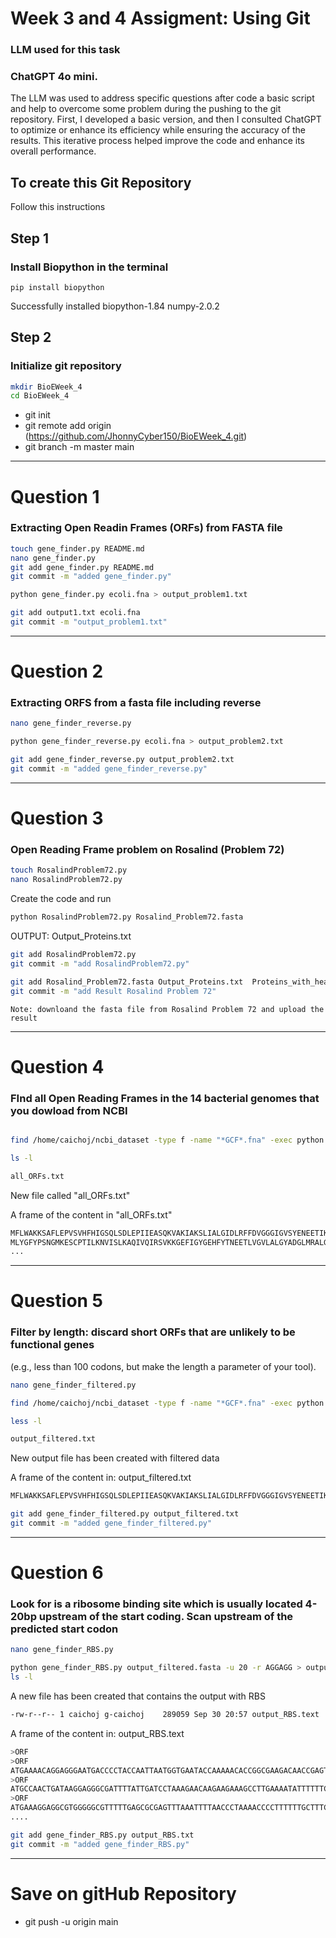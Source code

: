 # Week 3 and 4 Assigment: **Using Git**

### LLM used for this task
### ChatGPT 4o mini.
The LLM was used to address specific questions after code a basic script and help to overcome some problem during the pushing to the git repository. First, I developed a basic version, and then I consulted ChatGPT to optimize or enhance its efficiency while ensuring the accuracy of the results. This iterative process helped improve the code and enhance its overall performance. 

## To create this Git Repository

Follow this instructions 

## Step 1
### Install Biopython in the terminal

`pip install biopython`

Successfully installed biopython-1.84 numpy-2.0.2


## Step 2
### Initialize git repository 

```bash
mkdir BioEWeek_4
cd BioEWeek_4
```

+ git init
+ git remote add origin (https://github.com/JhonnyCyber150/BioEWeek_4.git)
+ git branch -m master main

--- 
# Question 1

### Extracting Open Readin Frames (ORFs) from FASTA file 

```bash
touch gene_finder.py README.md
nano gene_finder.py
git add gene_finder.py README.md
git commit -m "added gene_finder.py"
```
```bash
python gene_finder.py ecoli.fna > output_problem1.txt

```
```bash
git add output1.txt ecoli.fna
git commit -m "output_problem1.txt"
```
--- 
# Question 2
### Extracting ORFS from a fasta file including reverse 

```bash
nano gene_finder_reverse.py
```
```bash
python gene_finder_reverse.py ecoli.fna > output_problem2.txt
```

```bash
git add gene_finder_reverse.py output_problem2.txt 
git commit -m "added gene_finder_reverse.py"
```
---- 
# Question 3

### Open Reading Frame problem on Rosalind (Problem 72)

```bash
touch RosalindProblem72.py
nano RosalindProblem72.py
````
Create the code and run

```bash
python RosalindProblem72.py Rosalind_Problem72.fasta
```
OUTPUT:
Output_Proteins.txt

```bash
git add RosalindProblem72.py
git commit -m "add RosalindProblem72.py"
```

```bash
git add Rosalind_Problem72.fasta Output_Proteins.txt  Proteins_with_headers.txt
git commit -m "add Result Rosalind Problem 72"
```

    Note: downloand the fasta file from Rosalind Problem 72 and upload the result 

--- 
# Question 4
### FInd all Open Reading Frames in the 14 bacterial genomes that you dowload from NCBI

```bash

find /home/caichoj/ncbi_dataset -type f -name "*GCF*.fna" -exec python gene_finder_reverse_trans3.py {} all_ORFs.txt \;
```

``` bash
ls -l

all_ORFs.txt
```
New file called "all_ORFs.txt"

A frame of the content in "all_ORFs.txt"
```bash
MFLWAKKSAFLEPVSVHFHIGSQLSDLEPIIEASQKVAKIAKSLIALGIDLRFFDVGGGIGVSYENEETIKLYDYAQGILNSLQGLDLTIICEPGRSIVAESGELITQVLYEKKAQNKRFVVVDAGMNDFLRPSLYHAKHAIRVITPSKGREISPCDVVGPVCESSD 
MLYGFYPSNGMKESCPTILKNVISLKAQIVQIRSVKKGEFIGYGEHFYTNEETLVGVLALGYADGLMRALGNRIQVAINNQLAPLIGKVCMDQCFVKLNNIQAKEGDEVILFGDKSAKANDASEIXALLNTIAYETISTLSKRLERVYI
...
```
--- 
# Question 5
### Filter by length: discard short ORFs that are unlikely to be functional genes
(e.g., less than 100 codons, but make the length a parameter of your tool).

```bash
nano gene_finder_filtered.py
```

```bash
find /home/caichoj/ncbi_dataset -type f -name "*GCF*.fna" -exec python gene_finder_filtered.py {} output_filtered.txt -l 100 \;

less -l

output_filtered.txt
```


New output file has been created with filtered data

A frame of the content in: output_filtered.txt
```bash
MFLWAKKSAFLEPVSVHFHIGSQLSDLEPIIEASQKVAKIAKSLIALGIDLRFFDVGGGIGVSYENEETIKLYDYAQGILNSLQGLDLTIICEPGRSIVAESGELITQVLYEKKAQNKRFVVVDAGMNDFLRPSLYHAKHAIRVITPSKGREISPCDVVGPVCESSD>MLYGFYPSNGMKESCPTILKNVISLKAQIVQIRSVKKGEFIGYGEHFYTNEETLVGVLALGYADGLMRALGNRIQVAINNQLAPLIGKVCMDQCFVKLNNIQAKEGDEVILFGDKSAKANDASEIXALLNTIAYETISTLSKRLERVYI
```

```bash
git add gene_finder_filtered.py output_filtered.txt
git commit -m "added gene_finder_filtered.py"
```
--- 
# Question 6
### Look for is a ribosome binding site which is usually located 4-20bp upstream of the start coding. Scan upstream of the predicted start codon

```bash
nano gene_finder_RBS.py
```

```bash
python gene_finder_RBS.py output_filtered.fasta -u 20 -r AGGAGG > output_RBS.text
ls -l
```
A new file has been created that contains the output with RBS

```bash
-rw-r--r-- 1 caichoj g-caichoj    289059 Sep 30 20:57 output_RBS.text
```

A frame of the content in: output_RBS.text

```bash
>ORF
>ORF
ATGAAAACAGGAGGGAATGACCCCTACCAATTAATGGTGAATACCAAAAACACCGGCGAAGACAACCGAGTCTATTTTGGCTCACACCTCCAATCCACGCTCACTAACAAAAACGCCCTTTCTTTGGGGGTTGATGGGAGCGGAAAAAGTGAAGTGAGTTTGAAT>
>ORF
ATGCCAACTGATAAGGAGGGCGATTTTATTGATCCTAAAGAACAAGAAGAAAGCCTTGAAAATATTTTTTCTTCACTCAATGATTTTCAAGAAAAGACAGACGCAAACGCTCAAAAAAATGAGCAAAAAAATGAGCAAGAAGAAGAGCAAAGGCGTTTAAAAGAA>
>ORF
ATGAAAGGAGGCGTGGGGGCGTTTTTGAGCGCGAGTTTAAATTTTAACCCTAAAACCCCTTTTTTGCTTTCTATTTTACTCACAAGCGATGAAGAAGGGCCAGGGATTTTTGGCACTAGGCTTATGTTAGAAAAACTCAAAGAAAAAGATTTGCTGCCTCATATG>
....
```

```bash
git add gene_finder_RBS.py output_RBS.txt 
git commit -m "added gene_finder_RBS.py"
```
--- 
 # Save on gitHub Repository
* git push -u origin main

